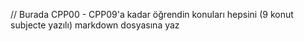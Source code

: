 
// Burada CPP00 - CPP09'a kadar öğrendin konuları hepsini (9 konut subjecte yazılı)
markdown dosyasına yaz
